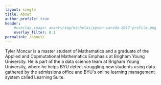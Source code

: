 ```yaml
---
layout: single
title: About
author_profile: true
header:
    #overlay_image: assets/img/nicholas/pycon-canada-2017-profile.png
    overlay_filter: 0.1
permalink: /about/
---
```


Tyler Moncur is a master student of Mathematics and a graduate of the Applied and Copmutational Mathematics Emphasis at Brigham Young University. He is part of the a data science team at Brigham Young University, where he helps BYU detect struggling new students using data gathered by the admissions office and BYU's online learning management system called Learning Suite.
